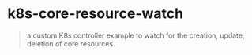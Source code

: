 # k8s-core-resource-watch

> a custom K8s controller example to watch for the creation, update, deletion of core resources.
